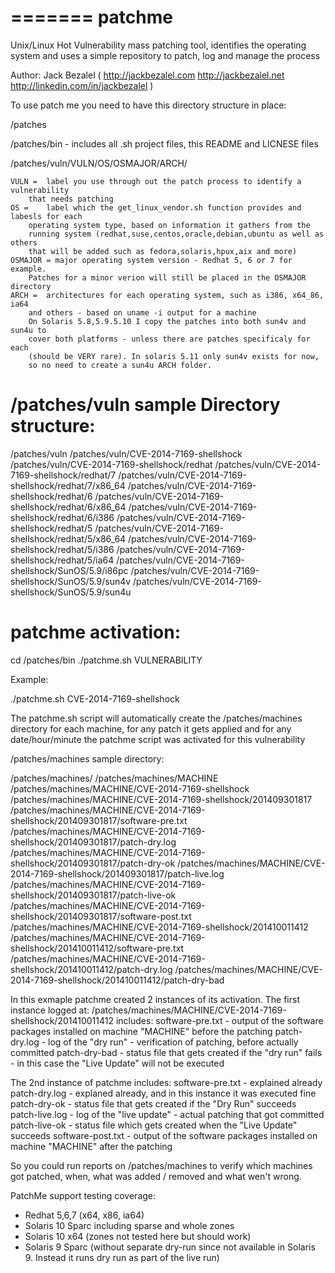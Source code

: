 =======
patchme
=======

Unix/Linux Hot Vulnerability mass patching tool, identifies the operating system and uses a simple repository to patch, log and manage the process

Author: Jack Bezalel ( http://jackbezalel.com http://jackbezalel.net http://linkedin.com/in/jackbezalel )

To use patch me you need to have this directory structure in place:

/patches

/patches/bin - includes all .sh project files, this README and LICNESE files

/patches/vuln/VULN/OS/OSMAJOR/ARCH/

	VULN = 	label you use through out the patch process to identify a vulnerability
		that needs patching
	OS = 	label which the get_linux_vendor.sh function provides and labesls for each
		operating system type, based on information it gathers from the
		running system (redhat,suse,centos,oracle,debian,ubuntu as well as others
		that will be added such as fedora,solaris,hpux,aix and more)
	OSMAJOR = major operating system version - Redhat 5, 6 or 7 for example.
		Patches for a minor verion will still be placed in the OSMAJOR directory
	ARCH = 	architectures for each operating system, such as i386, x64_86, ia64
		and others - based on uname -i output for a machine
		On Solaris 5.8,5.9.5.10 I copy the patches into both sun4v and sun4u to
		cover both platforms - unless there are patches specificaly for each
		(should be VERY rare). In solaris 5.11 only sun4v exists for now,
		so no need to create a sun4u ARCH folder.
		

/patches/vuln sample Directory structure:
==========================================

/patches/vuln
/patches/vuln/CVE-2014-7169-shellshock
/patches/vuln/CVE-2014-7169-shellshock/redhat
/patches/vuln/CVE-2014-7169-shellshock/redhat/7
/patches/vuln/CVE-2014-7169-shellshock/redhat/7/x86_64
/patches/vuln/CVE-2014-7169-shellshock/redhat/6
/patches/vuln/CVE-2014-7169-shellshock/redhat/6/x86_64
/patches/vuln/CVE-2014-7169-shellshock/redhat/6/i386
/patches/vuln/CVE-2014-7169-shellshock/redhat/5
/patches/vuln/CVE-2014-7169-shellshock/redhat/5/x86_64
/patches/vuln/CVE-2014-7169-shellshock/redhat/5/i386
/patches/vuln/CVE-2014-7169-shellshock/redhat/5/ia64
/patches/vuln/CVE-2014-7169-shellshock/SunOS/5.9/i86pc
/patches/vuln/CVE-2014-7169-shellshock/SunOS/5.9/sun4v
/patches/vuln/CVE-2014-7169-shellshock/SunOS/5.9/sun4u

patchme activation:
=====================

cd /patches/bin
./patchme.sh VULNERABILITY

Example:

./patchme.sh CVE-2014-7169-shellshock

The patchme.sh script will automatically create the /patches/machines directory for each machine, for any patch it gets applied and for any date/hour/minute the patchme script was activated for this vulnerability

/patches/machines sample directory:


/patches/machines/
/patches/machines/MACHINE
/patches/machines/MACHINE/CVE-2014-7169-shellshock
/patches/machines/MACHINE/CVE-2014-7169-shellshock/201409301817
/patches/machines/MACHINE/CVE-2014-7169-shellshock/201409301817/software-pre.txt
/patches/machines/MACHINE/CVE-2014-7169-shellshock/201409301817/patch-dry.log
/patches/machines/MACHINE/CVE-2014-7169-shellshock/201409301817/patch-dry-ok
/patches/machines/MACHINE/CVE-2014-7169-shellshock/201409301817/patch-live.log
/patches/machines/MACHINE/CVE-2014-7169-shellshock/201409301817/patch-live-ok
/patches/machines/MACHINE/CVE-2014-7169-shellshock/201409301817/software-post.txt
/patches/machines/MACHINE/CVE-2014-7169-shellshock/201410011412
/patches/machines/MACHINE/CVE-2014-7169-shellshock/201410011412/software-pre.txt
/patches/machines/MACHINE/CVE-2014-7169-shellshock/201410011412/patch-dry.log
/patches/machines/MACHINE/CVE-2014-7169-shellshock/201410011412/patch-dry-bad

In this exmaple patchme created 2 instances of its activation.
The first instance logged at:
/patches/machines/MACHINE/CVE-2014-7169-shellshock/201410011412
includes:
software-pre.txt - output of the software packages installed on machine "MACHINE" before the patching
patch-dry.log - log of the "dry run" - verification of patching, before actually committed
patch-dry-bad - status file that gets created if the "dry run" fails - in this case the "Live Update" will not be executed

The 2nd instance of patchme includes:
software-pre.txt - explained already
patch-dry.log - explaned already, and in this instance it was executed fine
patch-dry-ok - status file that gets created if the "Dry Run" succeeds
patch-live.log - log of the "live update" - actual patching that got committed
patch-live-ok - status file which gets created when the "Live Update" succeeds
software-post.txt - output of the software packages installed on machine "MACHINE" after the patching

So you could run reports on /patches/machines to verify which machines got patched, when, what was added / removed and what wen't wrong.

PatchMe support testing coverage:

- Redhat 5,6,7 (x64, x86, ia64)
- Solaris 10 Sparc including sparse and whole zones
- Solaris 10 x64 (zones not tested here but should work)
- Solaris 9 Sparc (without separate dry-run since not available in Solaris 9. Instead it runs dry run as part of the live run)

